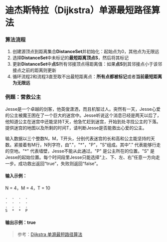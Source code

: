 # 迪杰斯特拉（Dijkstra）单源最短路径算法
### 算法流程
1. 创建源顶点到距离集合**DistanceSet**并初始化：起始点为0，其他点为无限远
2. 选择**DistanceSet**中未标记的**最短距离顶点S**，然后将其标记
3. 更新**DistanceSet**中**点S**所有邻接顶点得距离值：如果**点S**到其邻接点小于该邻接点之前的距离则更新
4. 循环流程2和流程3直至取不出最短距离点：**所有点都被标记**或者**当前最短距离为无限远**

### 例题：营救公主
Jesse是一个卓越的剑客，他英俊潇洒，而且机智过人。突然有一天，Jesse心爱的公主被魔王困在了一个巨大的迷宫中。Jesse听说这个消息已经是两天以后了，他知道公主在迷宫中还能坚持T天，他急忙赶到迷宫，开始到处寻找公主的下落。提供迷宫的地图以及所剩的时间T，请判断Jesse是否能救出心爱的公主。

输入数据以三个整数N，M，T开头，分别代表迷宫的长和高和公主能坚持的天数。紧接着有M行，N列字符，由"."，"\*"，"P"，"S"组成。其中"." 代表能够行走的空地。"\*" 代表墙壁，Jesse不能从此通过。"P" 是公主所在的位置。"S" 是Jesse的起始位置。每个时间段里Jesse只能选择“上、下、左、右”任意一方向走一步。成功救出返回“true”，失败则返回“false”。

#### 输入示例：
N = 4，M = 4，T = 10
```
.  .  .  .
.  .  .  .
.  .  .  .
S  *  *  P
```
#### 输出示例：true

> 参考：[Dijkstra 单源最短路径算法](http://www.cnblogs.com/gaochundong/p/dijkstra_algorithm.html)
